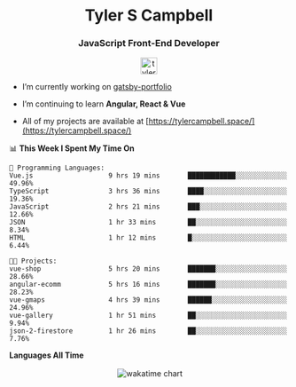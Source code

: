 <h1 align="center">Tyler S Campbell</h1>
<h3 align="center">JavaScript Front-End Developer</h3>
<p align="center">
<a href="https://linkedin.com/in/tyler-campbell36" target="blank"><img align="center" src="https://cdn.jsdelivr.net/npm/simple-icons@3.0.1/icons/linkedin.svg" alt="tyler-campbell36" height="30" width="30" /></a>
</p>

- I’m currently working on [gatsby-portfolio](https://github.com/t36campbell/gatsby-portfolio)

- I’m continuing to learn **Angular, React & Vue**

- All of my projects are available at [https://tylercampbell.space/](https://tylercampbell.space/)

<!--START_SECTION:waka-->
📊 **This Week I Spent My Time On** 

```text
💬 Programming Languages: 
Vue.js                   9 hrs 19 mins       ████████████░░░░░░░░░░░░░   49.96% 
TypeScript               3 hrs 36 mins       ████░░░░░░░░░░░░░░░░░░░░░   19.36% 
JavaScript               2 hrs 21 mins       ███░░░░░░░░░░░░░░░░░░░░░░   12.66% 
JSON                     1 hr 33 mins        ██░░░░░░░░░░░░░░░░░░░░░░░   8.34% 
HTML                     1 hr 12 mins        █░░░░░░░░░░░░░░░░░░░░░░░░   6.44%

🐱‍💻 Projects: 
vue-shop                 5 hrs 20 mins       ███████░░░░░░░░░░░░░░░░░░   28.66% 
angular-ecomm            5 hrs 16 mins       ███████░░░░░░░░░░░░░░░░░░   28.23% 
vue-gmaps                4 hrs 39 mins       ██████░░░░░░░░░░░░░░░░░░░   24.96% 
vue-gallery              1 hr 51 mins        ██░░░░░░░░░░░░░░░░░░░░░░░   9.94% 
json-2-firestore         1 hr 26 mins        ██░░░░░░░░░░░░░░░░░░░░░░░   7.76%

```


<!--END_SECTION:waka-->
**Languages All Time** 
<p align="center">&nbsp;<img align="center" alt="wakatime chart"
src="https://wakatime.com/share/@738aac7f-8868-4bc3-a1df-4c36703ee4b6/f86255e0-cf1e-483e-9ae4-5c0fdb9a56f8.png"/></p>

